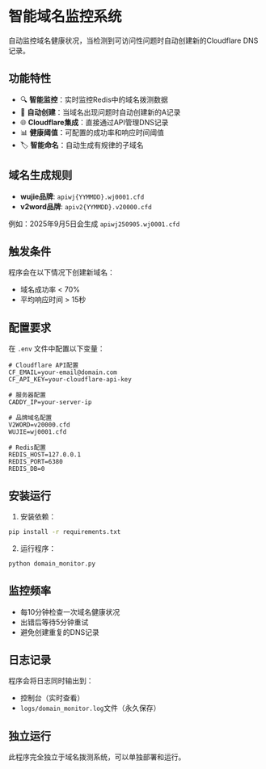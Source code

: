 # 智能域名监控系统

自动监控域名健康状况，当检测到可访问性问题时自动创建新的Cloudflare DNS记录。

## 功能特性

- 🔍 **智能监控**：实时监控Redis中的域名拨测数据
- 🚀 **自动创建**：当域名出现问题时自动创建新的A记录
- 🌐 **Cloudflare集成**：直接通过API管理DNS记录
- 📊 **健康阈值**：可配置的成功率和响应时间阈值
- 🏷️ **智能命名**：自动生成有规律的子域名

## 域名生成规则

- **wujie品牌**: `apiwj{YYMMDD}.wj0001.cfd`
- **v2word品牌**: `apiv2{YYMMDD}.v20000.cfd`

例如：2025年9月5日会生成 `apiwj250905.wj0001.cfd`

## 触发条件

程序会在以下情况下创建新域名：
- 域名成功率 < 70%
- 平均响应时间 > 15秒

## 配置要求

在 `.env` 文件中配置以下变量：

```env
# Cloudflare API配置
CF_EMAIL=your-email@domain.com
CF_API_KEY=your-cloudflare-api-key

# 服务器配置
CADDY_IP=your-server-ip

# 品牌域名配置
V2WORD=v20000.cfd
WUJIE=wj0001.cfd

# Redis配置
REDIS_HOST=127.0.0.1
REDIS_PORT=6380
REDIS_DB=0
```

## 安装运行

1. 安装依赖：
```bash
pip install -r requirements.txt
```

2. 运行程序：
```bash
python domain_monitor.py
```

## 监控频率

- 每10分钟检查一次域名健康状况
- 出错后等待5分钟重试
- 避免创建重复的DNS记录

## 日志记录

程序会将日志同时输出到：
- 控制台（实时查看）
- `logs/domain_monitor.log`文件（永久保存）

## 独立运行

此程序完全独立于域名拨测系统，可以单独部署和运行。